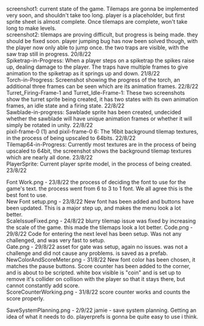 screenshot1: current state of the game. Tilemaps are gonna be implemented very soon, and shouldn't take too long. player is a placeholder, but first sprite sheet is almost complete. Once tilemaps are complete, won't take long to make levels.  
screenshot2: tilemaps are proving difficult, but progress is being made. they should be fixed soon. player jumping bug has now been solved though, with the player now only able to jump once. the two traps are visible, with the saw trap still in progress. 20/8/22  
Spiketrap-in-Progress: When a player steps on a spiketrap the spikes raise up, dealing damage to the player. The traps have multiple frames to give animation to the spiketrap as it springs up and down. 21/8/22  
Torch-in-Progress: Screenshot showing the progress of the torch, an additional three frames can be seen which are its animation frames. 22/8/22  
Turret_Firing-Frame-1 and Turret_Idle-Frame-1: These two screenshots show the turret sprite being created, it has two states with its own animation frames, an idle state and a firing state. 22/8/22  
Sawblade-in-progress: Sawblade sprite has been created, undecided whether the sawblade will have unique animation frames or whether it will simply be rotated in unity. 22/8/22  
pixil-frame-0 (1) and pixil-frame-0 6: The 16bit background tilemap textures, in the process of being upscaled to 64bits. 22/8/22  
Tilemap64-in-Progress: Currently most textures are in the process of being upscaled to 64bit, the screenshot shows the background tilemap textures which are nearly all done. 23/8/22  
PlayerSprite: Current player sprite model, in the process of being created. 23/8/22  
  
Font Work.png - 23/8/22 the process of deciding the font to use for the game's text. the process went from 6 to 3 to 1 font. We all agree this is the best font to use.  
New Font setup.png - 23/8/22 New font has been added and buttons have been updated. This is a major step up, and makes the menu look a lot better.  
ScaleIssueFixed.png - 24/8/22 blurry tilemap issue was fixed by increasing the scale of the game. this made the tilemaps look a lot better.
Code.png - 29/8/22 Code for entering the next level has been setup. Was not any challenged, and was very fast to setup.  
Gate.png - 29/8/22 asset for gate was setup, again no issues. was not a challenge and did not cause any problems. is saved as a prefab.  
NewColorAndScoreMeter.png - 31/8/22 New font color has been chosen, it matches the pause buttons. Score counter has been added to the corner, and is about to be scripted. white box visible is "coin" and is set up to remove it's collider on collison with the player so that it stays there, but cannot constantly add score.  
ScoreCounterWorking.png - 31/8/22 score counter works and counts the score properly.  
   
SaveSystemPlanning.png - 2/9/22 jamie - save system  planning. Getting an idea of what it needs to do. playerprefs is gonna be quite easy to use i think.  